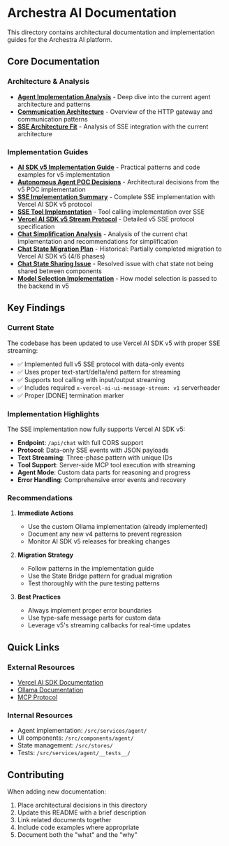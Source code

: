 # Archestra AI Documentation

This directory contains architectural documentation and implementation guides for the Archestra AI platform.

## Core Documentation

### Architecture & Analysis

- **[Agent Implementation Analysis](./agent-implementation-analysis.md)** - Deep dive into the current agent architecture and patterns
- **[Communication Architecture](./communication-architecture.md)** - Overview of the HTTP gateway and communication patterns
- **[SSE Architecture Fit](./sse-architecture-fit.md)** - Analysis of SSE integration with the current architecture

### Implementation Guides

- **[AI SDK v5 Implementation Guide](./ai-sdk-v5-implementation-guide.md)** - Practical patterns and code examples for v5 implementation
- **[Autonomous Agent POC Decisions](./autonomous-agent-poc-decisions.md)** - Architectural decisions from the v5 POC implementation
- **[SSE Implementation Summary](./sse-implementation-summary.md)** - Complete SSE implementation with Vercel AI SDK v5 protocol
- **[SSE Tool Implementation](./sse-tool-implementation.md)** - Tool calling implementation over SSE
- **[Vercel AI SDK v5 Stream Protocol](./vercel-ai-sdk-v5-stream-protocol.md)** - Detailed v5 SSE protocol specification
- **[Chat Simplification Analysis](./chat-simplification-analysis.md)** - Analysis of the current chat implementation and recommendations for simplification
- **[Chat State Migration Plan](./chat-state-migration-plan.md)** - Historical: Partially completed migration to Vercel AI SDK v5 (4/6 phases)
- **[Chat State Sharing Issue](./chat-state-sharing-issue.md)** - Resolved issue with chat state not being shared between components
- **[Model Selection Implementation](./model-selection-implementation.md)** - How model selection is passed to the backend in v5

## Key Findings

### Current State

The codebase has been updated to use Vercel AI SDK v5 with proper SSE streaming:

- ✅ Implemented full v5 SSE protocol with data-only events
- ✅ Uses proper text-start/delta/end pattern for streaming
- ✅ Supports tool calling with input/output streaming
- ✅ Includes required `x-vercel-ai-ui-message-stream: v1` serverheader
- ✅ Proper [DONE] termination marker

### Implementation Highlights

The SSE implementation now fully supports Vercel AI SDK v5:

- **Endpoint**: `/api/chat` with full CORS support
- **Protocol**: Data-only SSE events with JSON payloads
- **Text Streaming**: Three-phase pattern with unique IDs
- **Tool Support**: Server-side MCP tool execution with streaming
- **Agent Mode**: Custom data parts for reasoning and progress
- **Error Handling**: Comprehensive error events and recovery

### Recommendations

1. **Immediate Actions**
   - Use the custom Ollama implementation (already implemented)
   - Document any new v4 patterns to prevent regression
   - Monitor AI SDK v5 releases for breaking changes

2. **Migration Strategy**
   - Follow patterns in the implementation guide
   - Use the State Bridge pattern for gradual migration
   - Test thoroughly with the pure testing patterns

3. **Best Practices**
   - Always implement proper error boundaries
   - Use type-safe message parts for custom data
   - Leverage v5's streaming callbacks for real-time updates

## Quick Links

### External Resources

- [Vercel AI SDK Documentation](https://sdk.vercel.ai)
- [Ollama Documentation](https://ollama.com)
- [MCP Protocol](https://modelcontextprotocol.io)

### Internal Resources

- Agent implementation: `/src/services/agent/`
- UI components: `/src/components/agent/`
- State management: `/src/stores/`
- Tests: `/src/services/agent/__tests__/`

## Contributing

When adding new documentation:

1. Place architectural decisions in this directory
2. Update this README with a brief description
3. Link related documents together
4. Include code examples where appropriate
5. Document both the "what" and the "why"
